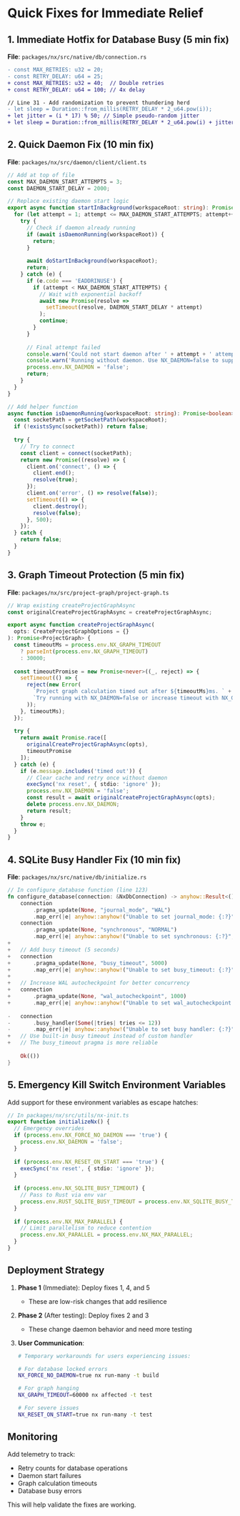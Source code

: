 # Quick Fixes for Immediate Relief

## 1. Immediate Hotfix for Database Busy (5 min fix)

**File**: `packages/nx/src/native/db/connection.rs`

```diff
- const MAX_RETRIES: u32 = 20;
- const RETRY_DELAY: u64 = 25;
+ const MAX_RETRIES: u32 = 40;  // Double retries
+ const RETRY_DELAY: u64 = 100; // 4x delay

// Line 31 - Add randomization to prevent thundering herd
- let sleep = Duration::from_millis(RETRY_DELAY * 2_u64.pow(i));
+ let jitter = (i * 17) % 50; // Simple pseudo-random jitter
+ let sleep = Duration::from_millis(RETRY_DELAY * 2_u64.pow(i) + jitter);
```

## 2. Quick Daemon Fix (10 min fix)

**File**: `packages/nx/src/daemon/client/client.ts`

```typescript
// Add at top of file
const MAX_DAEMON_START_ATTEMPTS = 3;
const DAEMON_START_DELAY = 2000;

// Replace existing daemon start logic
export async function startInBackground(workspaceRoot: string): Promise<void> {
  for (let attempt = 1; attempt <= MAX_DAEMON_START_ATTEMPTS; attempt++) {
    try {
      // Check if daemon already running
      if (await isDaemonRunning(workspaceRoot)) {
        return;
      }
      
      await doStartInBackground(workspaceRoot);
      return;
    } catch (e) {
      if (e.code === 'EADDRINUSE') {
        if (attempt < MAX_DAEMON_START_ATTEMPTS) {
          // Wait with exponential backoff
          await new Promise(resolve => 
            setTimeout(resolve, DAEMON_START_DELAY * attempt)
          );
          continue;
        }
      }
      
      // Final attempt failed
      console.warn('Could not start daemon after ' + attempt + ' attempts');
      console.warn('Running without daemon. Use NX_DAEMON=false to suppress this warning.');
      process.env.NX_DAEMON = 'false';
      return;
    }
  }
}

// Add helper function
async function isDaemonRunning(workspaceRoot: string): Promise<boolean> {
  const socketPath = getSocketPath(workspaceRoot);
  if (!existsSync(socketPath)) return false;
  
  try {
    // Try to connect
    const client = connect(socketPath);
    return new Promise((resolve) => {
      client.on('connect', () => {
        client.end();
        resolve(true);
      });
      client.on('error', () => resolve(false));
      setTimeout(() => {
        client.destroy();
        resolve(false);
      }, 500);
    });
  } catch {
    return false;
  }
}
```

## 3. Graph Timeout Protection (5 min fix)

**File**: `packages/nx/src/project-graph/project-graph.ts`

```typescript
// Wrap existing createProjectGraphAsync
const originalCreateProjectGraphAsync = createProjectGraphAsync;

export async function createProjectGraphAsync(
  opts: CreateProjectGraphOptions = {}
): Promise<ProjectGraph> {
  const timeoutMs = process.env.NX_GRAPH_TIMEOUT 
    ? parseInt(process.env.NX_GRAPH_TIMEOUT) 
    : 30000;
  
  const timeoutPromise = new Promise<never>((_, reject) => {
    setTimeout(() => {
      reject(new Error(
        `Project graph calculation timed out after ${timeoutMs}ms. ` +
        `Try running with NX_DAEMON=false or increase timeout with NX_GRAPH_TIMEOUT env var.`
      ));
    }, timeoutMs);
  });
  
  try {
    return await Promise.race([
      originalCreateProjectGraphAsync(opts),
      timeoutPromise
    ]);
  } catch (e) {
    if (e.message.includes('timed out')) {
      // Clear cache and retry once without daemon
      execSync('nx reset', { stdio: 'ignore' });
      process.env.NX_DAEMON = 'false';
      const result = await originalCreateProjectGraphAsync(opts);
      delete process.env.NX_DAEMON;
      return result;
    }
    throw e;
  }
}
```

## 4. SQLite Busy Handler Fix (10 min fix)

**File**: `packages/nx/src/native/db/initialize.rs`

```rust
// In configure_database function (line 123)
fn configure_database(connection: &NxDbConnection) -> anyhow::Result<()> {
    connection
        .pragma_update(None, "journal_mode", "WAL")
        .map_err(|e| anyhow::anyhow!("Unable to set journal_mode: {:?}", e))?;
    connection
        .pragma_update(None, "synchronous", "NORMAL")
        .map_err(|e| anyhow::anyhow!("Unable to set synchronous: {:?}", e))?;
+   
+   // Add busy timeout (5 seconds)
+   connection
+       .pragma_update(None, "busy_timeout", 5000)
+       .map_err(|e| anyhow::anyhow!("Unable to set busy_timeout: {:?}", e))?;
+   
+   // Increase WAL autocheckpoint for better concurrency
+   connection
+       .pragma_update(None, "wal_autocheckpoint", 1000)
+       .map_err(|e| anyhow::anyhow!("Unable to set wal_autocheckpoint: {:?}", e))?;
    
-   connection
-       .busy_handler(Some(|tries| tries <= 12))
-       .map_err(|e| anyhow::anyhow!("Unable to set busy handler: {:?}", e))?;
+   // Use built-in busy timeout instead of custom handler
+   // The busy_timeout pragma is more reliable
    
    Ok(())
}
```

## 5. Emergency Kill Switch Environment Variables

Add support for these environment variables as escape hatches:

```typescript
// In packages/nx/src/utils/nx-init.ts
export function initializeNx() {
  // Emergency overrides
  if (process.env.NX_FORCE_NO_DAEMON === 'true') {
    process.env.NX_DAEMON = 'false';
  }
  
  if (process.env.NX_RESET_ON_START === 'true') {
    execSync('nx reset', { stdio: 'ignore' });
  }
  
  if (process.env.NX_SQLITE_BUSY_TIMEOUT) {
    // Pass to Rust via env var
    process.env.RUST_SQLITE_BUSY_TIMEOUT = process.env.NX_SQLITE_BUSY_TIMEOUT;
  }
  
  if (process.env.NX_MAX_PARALLEL) {
    // Limit parallelism to reduce contention
    process.env.NX_PARALLEL = process.env.NX_MAX_PARALLEL;
  }
}
```

## Deployment Strategy

1. **Phase 1** (Immediate): Deploy fixes 1, 4, and 5
   - These are low-risk changes that add resilience

2. **Phase 2** (After testing): Deploy fixes 2 and 3
   - These change daemon behavior and need more testing

3. **User Communication**:
   ```bash
   # Temporary workarounds for users experiencing issues:
   
   # For database locked errors
   NX_FORCE_NO_DAEMON=true nx run-many -t build
   
   # For graph hanging
   NX_GRAPH_TIMEOUT=60000 nx affected -t test
   
   # For severe issues
   NX_RESET_ON_START=true nx run-many -t test
   ```

## Monitoring

Add telemetry to track:
- Retry counts for database operations
- Daemon start failures
- Graph calculation timeouts
- Database busy errors

This will help validate the fixes are working.